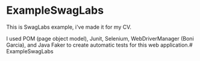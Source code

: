 # ExampleSwagLabs

This is SwagLabs example, i've made it for my CV.

I used POM (page object model), Junit, Selenium, WebDriverManager (Boni Garcia), and Java Faker to create automatic tests for this web application.# ExampleSwagLabs
